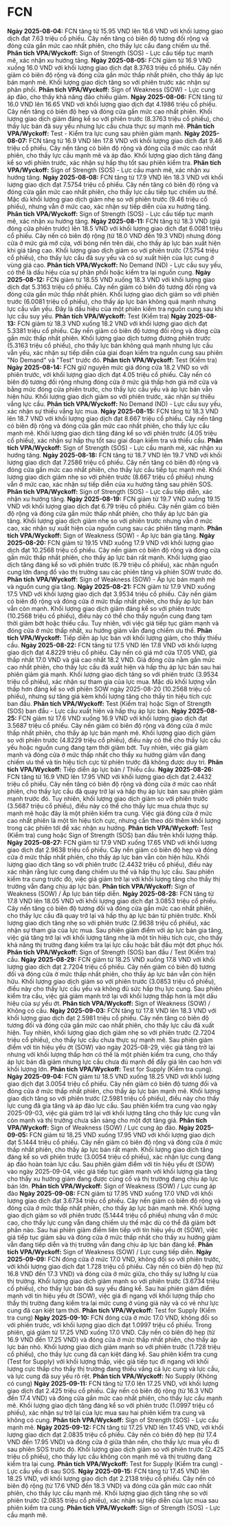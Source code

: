 # FCN

**Ngày 2025-08-04:** FCN tăng từ 15.95 VND lên 16.6 VND với khối lượng giao dịch đạt 7.63 triệu cổ phiếu. Cây nến tăng có biên độ tương đối rộng và đóng cửa gần mức cao nhất phiên, cho thấy lực cầu đang chiếm ưu thế. **Phân tích VPA/Wyckoff:** Sign of Strength (SOS) - Lực cầu tiếp tục mạnh mẽ, xác nhận xu hướng tăng.
**Ngày 2025-08-05:** FCN giảm từ 16.9 VND xuống 16.0 VND với khối lượng giao dịch đạt 8.3763 triệu cổ phiếu. Cây nến giảm có biên độ rộng và đóng cửa gần mức thấp nhất phiên, cho thấy áp lực bán mạnh mẽ. Khối lượng giao dịch tăng so với phiên trước xác nhận sự phân phối. **Phân tích VPA/Wyckoff:** Sign of Weakness (SOW) - Lực cung áp đảo, cho thấy khả năng đảo chiều giảm.
**Ngày 2025-08-06:** FCN tăng từ 16.0 VND lên 16.65 VND với khối lượng giao dịch đạt 4.1986 triệu cổ phiếu. Cây nến tăng có biên độ hẹp và đóng cửa gần mức cao nhất phiên. Khối lượng giao dịch giảm đáng kể so với phiên trước (8.3763 triệu cổ phiếu), cho thấy lực bán đã suy yếu nhưng lực cầu chưa thực sự mạnh mẽ. **Phân tích VPA/Wyckoff:** Test - Kiểm tra lực cung sau phiên giảm mạnh.
**Ngày 2025-08-07:** FCN tăng từ 16.9 VND lên 17.8 VND với khối lượng giao dịch đạt 9.46 triệu cổ phiếu. Cây nến tăng có biên độ rộng và đóng cửa ở mức cao nhất phiên, cho thấy lực cầu mạnh mẽ và áp đảo. Khối lượng giao dịch tăng đáng kể so với phiên trước, xác nhận sự hấp thụ tốt sau phiên kiểm tra. **Phân tích VPA/Wyckoff:** Sign of Strength (SOS) - Lực cầu mạnh mẽ, xác nhận xu hướng tăng.
**Ngày 2025-08-08:** FCN tăng từ 17.9 VND lên 18.3 VND với khối lượng giao dịch đạt 7.5754 triệu cổ phiếu. Cây nến tăng có biên độ rộng và đóng cửa gần mức cao nhất phiên, cho thấy lực cầu tiếp tục chiếm ưu thế. Mặc dù khối lượng giao dịch giảm nhẹ so với phiên trước (9.46 triệu cổ phiếu), nhưng vẫn ở mức cao, xác nhận sự tiếp diễn của xu hướng tăng. **Phân tích VPA/Wyckoff:** Sign of Strength (SOS) - Lực cầu tiếp tục mạnh mẽ, xác nhận xu hướng tăng.
**Ngày 2025-08-11:** FCN tăng từ 18.3 VND (giá đóng cửa phiên trước) lên 18.5 VND với khối lượng giao dịch đạt 6.0081 triệu cổ phiếu. Cây nến có biên độ rộng (từ 18.0 VND đến 19.3 VND) nhưng đóng cửa ở mức giá mở cửa, với bóng nến trên dài, cho thấy áp lực bán xuất hiện khi giá tăng cao. Khối lượng giao dịch giảm so với phiên trước (7.5754 triệu cổ phiếu), cho thấy lực cầu đã suy yếu và có sự xuất hiện của lực cung ở vùng giá cao. **Phân tích VPA/Wyckoff:** No Demand (ND) - Lực cầu suy yếu, có thể là dấu hiệu của sự phân phối hoặc kiểm tra lại nguồn cung.
**Ngày 2025-08-12:** FCN giảm từ 18.55 VND xuống 18.3 VND với khối lượng giao dịch đạt 5.3163 triệu cổ phiếu. Cây nến giảm có biên độ tương đối rộng và đóng cửa gần mức thấp nhất phiên. Khối lượng giao dịch giảm so với phiên trước (6.0081 triệu cổ phiếu), cho thấy áp lực bán không quá mạnh nhưng lực cầu vẫn yếu. Đây là dấu hiệu của một phiên kiểm tra nguồn cung sau khi lực cầu suy yếu. **Phân tích VPA/Wyckoff:** Test (Kiểm tra)
**Ngày 2025-08-13:** FCN giảm từ 18.3 VND xuống 18.2 VND với khối lượng giao dịch đạt 5.3381 triệu cổ phiếu. Cây nến giảm có biên độ tương đối rộng và đóng cửa gần mức thấp nhất phiên. Khối lượng giao dịch tương đương phiên trước (5.3163 triệu cổ phiếu), cho thấy lực bán không quá mạnh nhưng lực cầu vẫn yếu, xác nhận sự tiếp diễn của giai đoạn kiểm tra nguồn cung sau phiên "No Demand" và "Test" trước đó. **Phân tích VPA/Wyckoff:** Test (Kiểm tra)
**Ngày 2025-08-14:** FCN giữ nguyên mức giá đóng cửa 18.2 VND so với phiên trước, với khối lượng giao dịch đạt 4.05 triệu cổ phiếu. Cây nến có biên độ tương đối rộng nhưng đóng cửa ở mức giá thấp hơn giá mở cửa và bằng mức đóng cửa phiên trước, cho thấy lực cầu yếu và áp lực bán vẫn hiện hữu. Khối lượng giao dịch giảm so với phiên trước, xác nhận sự thiếu vắng lực cầu. **Phân tích VPA/Wyckoff:** No Demand (ND) - Lực cầu suy yếu, xác nhận sự thiếu vắng lực mua.
**Ngày 2025-08-15:** FCN tăng từ 18.3 VND lên 18.7 VND với khối lượng giao dịch đạt 8.667 triệu cổ phiếu. Cây nến tăng có biên độ rộng và đóng cửa gần mức cao nhất phiên, cho thấy lực cầu mạnh mẽ. Khối lượng giao dịch tăng đáng kể so với phiên trước (4.05 triệu cổ phiếu), xác nhận sự hấp thụ tốt sau giai đoạn kiểm tra và thiếu cầu. **Phân tích VPA/Wyckoff:** Sign of Strength (SOS) - Lực cầu mạnh mẽ, xác nhận xu hướng tăng.
**Ngày 2025-08-18:** FCN tăng từ 18.7 VND lên 19.7 VND với khối lượng giao dịch đạt 7.2586 triệu cổ phiếu. Cây nến tăng có biên độ rộng và đóng cửa gần mức cao nhất phiên, cho thấy lực cầu tiếp tục mạnh mẽ. Khối lượng giao dịch giảm nhẹ so với phiên trước (8.667 triệu cổ phiếu) nhưng vẫn ở mức cao, xác nhận sự tiếp diễn của xu hướng tăng sau phiên SOS. **Phân tích VPA/Wyckoff:** Sign of Strength (SOS) - Lực cầu tiếp diễn, xác nhận xu hướng tăng.
**Ngày 2025-08-19:** FCN giảm từ 19.7 VND xuống 19.15 VND với khối lượng giao dịch đạt 6.79 triệu cổ phiếu. Cây nến giảm có biên độ rộng và đóng cửa gần mức thấp nhất phiên, cho thấy áp lực bán gia tăng. Khối lượng giao dịch giảm nhẹ so với phiên trước nhưng vẫn ở mức cao, xác nhận sự xuất hiện của nguồn cung sau các phiên tăng mạnh. **Phân tích VPA/Wyckoff:** Sign of Weakness (SOW) - Áp lực bán gia tăng.
**Ngày 2025-08-20:** FCN giảm từ 19.15 VND xuống 17.9 VND với khối lượng giao dịch đạt 10.2568 triệu cổ phiếu. Cây nến giảm có biên độ rộng và đóng cửa gần mức thấp nhất phiên, cho thấy áp lực bán rất mạnh. Khối lượng giao dịch tăng đáng kể so với phiên trước (6.79 triệu cổ phiếu), xác nhận nguồn cung lớn đang đổ vào thị trường sau các phiên tăng và phiên SOW trước đó. **Phân tích VPA/Wyckoff:** Sign of Weakness (SOW) - Áp lực bán mạnh mẽ và nguồn cung gia tăng.
**Ngày 2025-08-21:** FCN giảm từ 17.9 VND xuống 17.5 VND với khối lượng giao dịch đạt 3.9534 triệu cổ phiếu. Cây nến giảm có biên độ rộng và đóng cửa ở mức thấp nhất phiên, cho thấy áp lực bán vẫn còn mạnh. Khối lượng giao dịch giảm đáng kể so với phiên trước (10.2568 triệu cổ phiếu), điều này có thể cho thấy nguồn cung đang tạm thời giảm bớt hoặc thiếu cầu. Tuy nhiên, với việc giá tiếp tục giảm mạnh và đóng cửa ở mức thấp nhất, xu hướng giảm vẫn đang chiếm ưu thế. **Phân tích VPA/Wyckoff:** Tiếp diễn áp lực bán với khối lượng giảm, cho thấy thiếu cầu.
**Ngày 2025-08-22:** FCN tăng từ 17.5 VND lên 17.8 VND với khối lượng giao dịch đạt 4.8229 triệu cổ phiếu. Cây nến có giá mở cửa 17.05 VND, giá thấp nhất 17.0 VND và giá cao nhất 18.2 VND. Giá đóng cửa nằm gần mức cao nhất phiên, cho thấy lực cầu đã xuất hiện và hấp thụ áp lực bán sau hai phiên giảm giá mạnh. Khối lượng giao dịch tăng so với phiên trước (3.9534 triệu cổ phiếu), xác nhận sự tham gia của lực mua. Mặc dù khối lượng vẫn thấp hơn đáng kể so với phiên SOW ngày 2025-08-20 (10.2568 triệu cổ phiếu), nhưng sự tăng giá kèm khối lượng tăng cho thấy tín hiệu tích cực ban đầu. **Phân tích VPA/Wyckoff:** Test (Kiểm tra) hoặc Sign of Strength (SOS) ban đầu - Lực cầu xuất hiện và hấp thụ áp lực bán.
**Ngày 2025-08-25:** FCN giảm từ 17.6 VND xuống 16.9 VND với khối lượng giao dịch đạt 3.5687 triệu cổ phiếu. Cây nến giảm có biên độ rộng và đóng cửa ở mức thấp nhất phiên, cho thấy áp lực bán mạnh mẽ. Khối lượng giao dịch giảm so với phiên trước (4.8229 triệu cổ phiếu), điều này có thể cho thấy lực cầu yếu hoặc nguồn cung đang tạm thời giảm bớt. Tuy nhiên, việc giá giảm mạnh và đóng cửa ở mức thấp nhất cho thấy xu hướng giảm vẫn đang chiếm ưu thế và tín hiệu tích cực từ phiên trước đã không được duy trì. **Phân tích VPA/Wyckoff:** Tiếp diễn áp lực bán / Thiếu cầu.
**Ngày 2025-08-26:** FCN tăng từ 16.9 VND lên 17.95 VND với khối lượng giao dịch đạt 2.4432 triệu cổ phiếu. Cây nến tăng có biên độ rộng và đóng cửa ở mức cao nhất phiên, cho thấy lực cầu đã quay trở lại và hấp thụ áp lực bán sau phiên giảm mạnh trước đó. Tuy nhiên, khối lượng giao dịch giảm so với phiên trước (3.5687 triệu cổ phiếu), điều này có thể cho thấy lực mua chưa thực sự mạnh mẽ hoặc đây là một phiên kiểm tra cung. Việc giá đóng cửa ở mức cao nhất phiên là một tín hiệu tích cực, nhưng cần theo dõi thêm khối lượng trong các phiên tới để xác nhận xu hướng. **Phân tích VPA/Wyckoff:** Test (Kiểm tra) cung hoặc Sign of Strength (SOS) ban đầu trên khối lượng thấp.
**Ngày 2025-08-27:** FCN giảm từ 17.9 VND xuống 17.65 VND với khối lượng giao dịch đạt 2.9638 triệu cổ phiếu. Cây nến giảm có biên độ hẹp và đóng cửa ở mức thấp nhất phiên, cho thấy áp lực bán vẫn còn hiện hữu. Khối lượng giao dịch tăng so với phiên trước (2.4432 triệu cổ phiếu), điều này xác nhận rằng lực cung đang chiếm ưu thế và hấp thụ lực cầu. Sau phiên kiểm tra cung trước đó, việc giá giảm trở lại với khối lượng tăng cho thấy thị trường vẫn đang chịu áp lực bán. **Phân tích VPA/Wyckoff:** Sign of Weakness (SOW) / Áp lực bán tiếp diễn.
**Ngày 2025-08-28:** FCN tăng từ 17.8 VND lên 18.05 VND với khối lượng giao dịch đạt 3.0853 triệu cổ phiếu. Cây nến tăng có biên độ tương đối và đóng cửa gần mức cao nhất phiên, cho thấy lực cầu đã quay trở lại và hấp thụ áp lực bán từ phiên trước. Khối lượng giao dịch tăng nhẹ so với phiên trước (2.9638 triệu cổ phiếu), xác nhận sự tham gia của lực mua. Sau phiên giảm điểm với áp lực bán gia tăng, việc giá tăng trở lại với khối lượng tăng nhẹ là một tín hiệu tích cực, cho thấy khả năng thị trường đang kiểm tra lại lực cầu hoặc bắt đầu một đợt phục hồi. **Phân tích VPA/Wyckoff:** Sign of Strength (SOS) ban đầu / Test (Kiểm tra) cầu.
**Ngày 2025-08-29:** FCN giảm từ 18.25 VND xuống 17.8 VND với khối lượng giao dịch đạt 2.7204 triệu cổ phiếu. Cây nến giảm có biên độ tương đối và đóng cửa ở mức thấp nhất phiên, cho thấy áp lực bán vẫn còn hiện hữu. Khối lượng giao dịch giảm so với phiên trước (3.0853 triệu cổ phiếu), điều này cho thấy lực cầu yếu và không đủ sức hấp thụ lực cung. Sau phiên kiểm tra cầu, việc giá giảm mạnh trở lại với khối lượng thấp hơn là một dấu hiệu của sự yếu ớt. **Phân tích VPA/Wyckoff:** Sign of Weakness (SOW) / Không có cầu.
**Ngày 2025-09-03:** FCN tăng từ 17.8 VND lên 18.3 VND với khối lượng giao dịch đạt 2.5981 triệu cổ phiếu. Cây nến tăng có biên độ tương đối và đóng cửa gần mức cao nhất phiên, cho thấy lực cầu đã xuất hiện. Tuy nhiên, khối lượng giao dịch giảm nhẹ so với phiên trước (2.7204 triệu cổ phiếu), cho thấy lực cầu chưa thực sự mạnh mẽ. Sau phiên giảm điểm với tín hiệu yếu ớt (SOW) vào ngày 2025-08-29, việc giá tăng trở lại nhưng với khối lượng thấp hơn có thể là một phiên kiểm tra cung, cho thấy áp lực bán đã giảm nhưng lực cầu chưa đủ mạnh để đẩy giá lên cao hơn với khối lượng lớn. **Phân tích VPA/Wyckoff:** Test for Supply (Kiểm tra cung).
**Ngày 2025-09-04:** FCN giảm từ 18.5 VND xuống 18.25 VND với khối lượng giao dịch đạt 3.0054 triệu cổ phiếu. Cây nến giảm có biên độ tương đối và đóng cửa ở mức thấp nhất phiên, cho thấy áp lực bán mạnh mẽ. Khối lượng giao dịch tăng so với phiên trước (2.5981 triệu cổ phiếu), điều này cho thấy lực cung đã gia tăng và áp đảo lực cầu. Sau phiên kiểm tra cung vào ngày 2025-09-03, việc giá giảm trở lại với khối lượng tăng cho thấy lực cung vẫn còn mạnh và thị trường chưa sẵn sàng cho một đợt tăng giá. **Phân tích VPA/Wyckoff:** Sign of Weakness (SOW) / Lực cung áp đảo.
**Ngày 2025-09-05:** FCN giảm từ 18.25 VND xuống 17.95 VND với khối lượng giao dịch đạt 5.1444 triệu cổ phiếu. Cây nến giảm có biên độ rộng và đóng cửa ở mức thấp nhất phiên, cho thấy áp lực bán rất mạnh. Khối lượng giao dịch tăng đáng kể so với phiên trước (3.0054 triệu cổ phiếu), xác nhận lực cung đang áp đảo hoàn toàn lực cầu. Sau phiên giảm điểm với tín hiệu yếu ớt (SOW) vào ngày 2025-09-04, việc giá tiếp tục giảm mạnh với khối lượng gia tăng cho thấy xu hướng giảm đang được củng cố và thị trường đang chịu áp lực bán lớn. **Phân tích VPA/Wyckoff:** Sign of Weakness (SOW) / Lực cung áp đảo
**Ngày 2025-09-08:** FCN giảm từ 17.95 VND xuống 17.0 VND với khối lượng giao dịch đạt 3.6734 triệu cổ phiếu. Cây nến giảm có biên độ rộng và đóng cửa ở mức thấp nhất phiên, cho thấy áp lực bán mạnh mẽ. Khối lượng giao dịch giảm so với phiên trước (5.1444 triệu cổ phiếu) nhưng vẫn ở mức cao, cho thấy lực cung vẫn đang chiếm ưu thế mặc dù có thể đã giảm bớt phần nào. Sau hai phiên giảm điểm liên tiếp với tín hiệu yếu ớt (SOW), việc giá tiếp tục giảm sâu và đóng cửa ở mức thấp nhất cho thấy xu hướng giảm vẫn đang tiếp diễn và thị trường vẫn đang chịu áp lực bán đáng kể. **Phân tích VPA/Wyckoff:** Sign of Weakness (SOW) / Lực cung tiếp diễn.
**Ngày 2025-09-09:** FCN đóng cửa ở mức 17.0 VND, không đổi so với phiên trước, với khối lượng giao dịch đạt 1.728 triệu cổ phiếu. Cây nến có biên độ hẹp (từ 16.8 VND đến 17.3 VND) và đóng cửa ở mức giữa, cho thấy sự lưỡng lự của thị trường. Khối lượng giao dịch giảm mạnh so với phiên trước (3.6734 triệu cổ phiếu), cho thấy lực bán đã suy yếu đáng kể. Sau hai phiên giảm điểm mạnh với tín hiệu yếu ớt (SOW), việc giá đi ngang với khối lượng thấp cho thấy thị trường đang kiểm tra lại mức cung ở vùng giá này và có vẻ như lực cung đã cạn kiệt tạm thời. **Phân tích VPA/Wyckoff:** Test for Supply (Kiểm tra cung)
**Ngày 2025-09-10:** FCN đóng cửa ở mức 17.0 VND, không đổi so với phiên trước, với khối lượng giao dịch đạt 1.0997 triệu cổ phiếu. Trong phiên, giá giảm từ 17.25 VND xuống 17.0 VND. Cây nến có biên độ hẹp (từ 16.9 VND đến 17.25 VND) và đóng cửa ở mức thấp nhất phiên, cho thấy áp lực bán nhỏ. Khối lượng giao dịch giảm mạnh so với phiên trước (1.728 triệu cổ phiếu), cho thấy lực cung đã cạn kiệt đáng kể. Sau phiên kiểm tra cung (Test for Supply) với khối lượng thấp, việc giá tiếp tục đi ngang với khối lượng cực thấp cho thấy thị trường đang thiếu vắng cả lực cung và lực cầu, và lực cung đã suy yếu rõ rệt. **Phân tích VPA/Wyckoff:** No Supply (Không có cung)
**Ngày 2025-09-11:** FCN tăng từ 17.0 lên 17.25 VND, với khối lượng giao dịch đạt 2.425 triệu cổ phiếu. Cây nến có biên độ rộng (từ 16.3 VND đến 17.4 VND) và đóng cửa gần mức cao nhất phiên, cho thấy lực cầu mạnh mẽ. Khối lượng giao dịch tăng đáng kể so với phiên trước (1.0997 triệu cổ phiếu), xác nhận sự trở lại của lực mua sau hai phiên kiểm tra cung và không có cung. **Phân tích VPA/Wyckoff:** Sign of Strength (SOS) - Lực cầu mạnh mẽ.
**Ngày 2025-09-12:** FCN tăng từ 17.25 VND lên 17.45 VND, với khối lượng giao dịch đạt 2.0835 triệu cổ phiếu. Cây nến có biên độ hẹp (từ 17.4 VND đến 17.95 VND) và đóng cửa ở giữa thân nến, cho thấy lực mua yếu đi sau phiên SOS trước đó. Khối lượng giao dịch giảm so với phiên trước (2.425 triệu cổ phiếu), cho thấy lực cầu không còn mạnh mẽ và thị trường đang kiểm tra lại cung. **Phân tích VPA/Wyckoff:** Test for Supply (Kiểm tra cung) - Lực cầu yếu đi sau SOS.
**Ngày 2025-09-15:** FCN tăng từ 17.45 VND lên 18.25 VND, với khối lượng giao dịch đạt 2.2138 triệu cổ phiếu. Cây nến có biên độ rộng (từ 17.6 VND đến 18.3 VND) và đóng cửa gần mức cao nhất phiên, cho thấy lực cầu mạnh mẽ. Khối lượng giao dịch tăng nhẹ so với phiên trước (2.0835 triệu cổ phiếu), xác nhận sự tiếp diễn của lực mua sau phiên kiểm tra cung. **Phân tích VPA/Wyckoff:** Sign of Strength (SOS) - Lực cầu mạnh mẽ.
